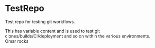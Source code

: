 # TestRepo
Test repo for testing git workflows. 

This has variable content and is used to test git clones/builds/CI/deployment and so on within the various environments.
Omar rocks

